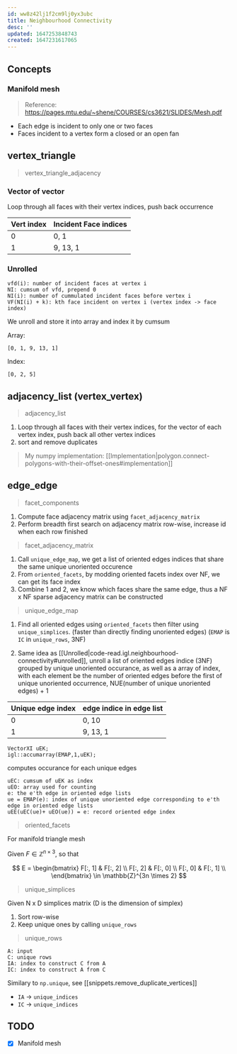 ```yaml
---
id: ww8z42lj1f2cm9lj0yx3ubc
title: Neighbourhood Connectivity
desc: ''
updated: 1647253848743
created: 1647231617065
---
```


## Concepts
### Manifold mesh
> Reference: https://pages.mtu.edu/~shene/COURSES/cs3621/SLIDES/Mesh.pdf
- Each edge is incident to only one or two faces
- Faces incident to a vertex form a closed or an open fan

## vertex_triangle

> vertex_triangle_adjacency

### Vector of vector

Loop through all faces with their vertex indices, push back occurrence

|Vert index|Incident Face indices|
|:-------- |:------------------- |
|0         | 0, 1                |
|1         | 9, 13, 1            |

### Unrolled

```
vfd(i): number of incident faces at vertex i
NI: cumsum of vfd, prepend 0
NI(i): number of cummulated incident faces before vertex i
VF(NI(i) + k): kth face incident on vertex i (vertex index -> face index)
```

We unroll and store it into array and index it by cumsum

Array:
```
[0, 1, 9, 13, 1]
```

Index:
```
[0, 2, 5]
```

## adjacency_list (vertex_vertex)
> adjacency_list

1. Loop through all faces with their vertex indices, for the vector of each vertex index, push back all other vertex indices
2. sort and remove duplicates


> My numpy implementation: [[Implementation|polygon.connect-polygons-with-their-offset-ones#implementation]]

## edge_edge

> facet_components

1. Compute face adjacency matrix using `facet_adjacency_matrix`
2. Perform breadth first search on adjacency matrix row-wise, increase id when each row finished

> facet_adjacency_matrix

1. Call `unique_edge_map`, we get a list of oriented edges indices that share the same unique unoriented occurence
2. From `oriented_facets`, by modding oriented facets index over NF, we can get its face index
3. Combine 1 and 2, we know which faces share the same edge, thus a NF x NF sparse adjacency matrix can be constructed

> unique_edge_map

1. Find all oriented edges using `oriented_facets` then filter using `unique_simplices`. (faster than directly finding unoriented edges) (`EMAP` is `IC` in `unique_rows`, 3NF)

2. Same idea as [[Unrolled|code-read.igl.neighbourhood-connectivity#unrolled]], unroll a list of oriented edges indice (3NF) grouped by unique unoriented occurance, as well as a array of index, with each element be the number of oriented edges before the first of unique unoriented occurrence, NUE(number of unique unoriented edges) + 1

|Unique edge index|edge indice in edge list|
|:-------- |:------------------- |
|0         | 0, 10               |
|1         | 9, 13, 1            |

```
VectorXI uEK;
igl::accumarray(EMAP,1,uEK);
```
computes occurance for each unique edges

```
uEC: cumsum of uEK as index
uEO: array used for counting
e: the e'th edge in oriented edge lists
ue = EMAP(e): index of unique unoriented edge corresponding to e'th edge in oriented edge lists
uEE(uEC(ue)+ uEO(ue)) = e: record oriented edge index
```

> oriented_facets

For manifold triangle mesh

Given $F \in \mathbb{Z}^{n \times 3}$, so that

$$
E = 
\begin{bmatrix}
F[:, 1] & F[:, 2] \\
F[:, 2] & F[:, 0] \\
F[:, 0] & F[:, 1] \\
\end{bmatrix}
\in 
\mathbb{Z}^{3n \times 2}
$$

> unique_simplices

Given N x D simplices matrix (D is the dimension of simplex)

1. Sort row-wise
2. Keep unique ones by calling `unique_rows`

> unique_rows

```
A: input
C: unique rows
IA: index to construct C from A
IC: index to construct A from C
```

Similary to `np.unique`, see [[snippets.remove_duplicate_vertices]]
- `IA` -> `unique_indices`
- `IC` -> `unique_indices`


## TODO
- [x] Manifold mesh